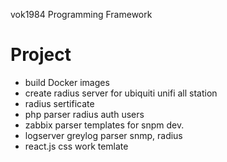 vok1984 Programming Framework 

Project
========

- build Docker images
- create radius server for ubiquiti unifi all station 
- radius sertificate
- php parser radius auth users 
- zabbix parser templates for snpm dev.
- logserver greylog parser snmp, radius 
- react.js css work temlate
